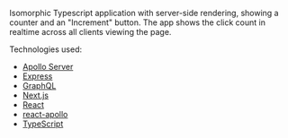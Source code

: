 Isomorphic Typescript application with server-side rendering, showing a counter and an "Increment"
button. The app shows the click count in realtime across all clients viewing the page.

Technologies used:
* [Apollo Server](https://github.com/apollographql/apollo-server)
* [Express](https://github.com/expressjs/express)
* [GraphQL](https://github.com/graphql/graphql-spec)
* [Next.js](https://github.com/zeit/next.js/)
* [React](https://github.com/facebook/react)
* [react-apollo](https://github.com/apollographql/react-apollo/)
* [TypeScript](https://github.com/microsoft/TypeScript)
